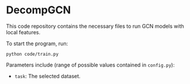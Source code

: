 # DecompGCN

This code repository contains the necessary files to run GCN models with local features.

To start the program, run:

`python code/train.py`

Parameters include (range of possible values contained in `config.py`):

+ `task`: The selected dataset. 
